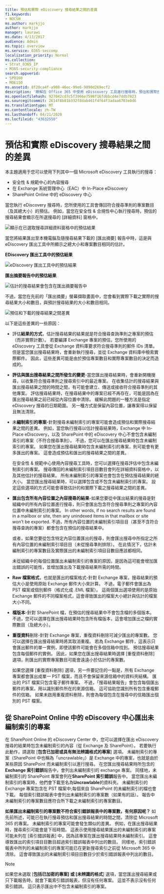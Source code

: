 ```yaml
---
title: 預估和實際 eDiscovery 搜尋結果之間的差異
f1.keywords:
- NOCSH
ms.author: markjjo
author: markjjo
manager: laurawi
ms.date: 4/13/2017
audience: Admin
ms.topic: overview
ms.service: O365-seccomp
localization_priority: Normal
ms.collection:
- Strat_O365_IP
- M365-security-compliance
search.appverid:
- SPO160
- MOE150
ms.assetid: 8f20ca4f-a908-46ec-99e6-9890d269ecf2
description: '瞭解在 Office 365 中使用 eDiscovery 工具進行搜尋時，預估和實際搜尋結果可能會有所不同的原因。 '
ms.openlocfilehash: 927042cd7c5f3966e7598f16fdbbcd4e7ddb7923
ms.sourcegitcommit: 2614f8b81b332f8dab461f4f64f3adaa6703e0d6
ms.translationtype: MT
ms.contentlocale: zh-TW
ms.lasthandoff: 04/21/2020
ms.locfileid: "43632550"
---
```

# <a name="differences-between-estimated-and-actual-ediscovery-search-results"></a>預估和實際 eDiscovery 搜尋結果之間的差異

本主題適用于您可以使用下列其中一個 Microsoft eDiscovery 工具執行的搜尋： 

- 安全性 & 規範中心的內容搜尋  <br/>  
- 在 Exchange 系統管理中心（EAC）中 In-Place eDiscovery  <br/>  
- SharePoint Online 中的 eDiscovery 中心  <br/> 
   
當您執行 eDiscovery 搜尋時，您所使用的工具會傳回符合搜尋準則的專案數目（及其總大小）的預估。 例如，當您在安全性 & 合規性中心執行搜尋時，預估的搜尋結果會顯示在所選搜尋的 [詳細資料] 窗格中。
  
![顯示在已選取搜尋詳細資料窗格中的預估結果](../media/74e4ce83-40be-41a9-b60f-5ad447e79fe4.png)
  
當您將結果匯出至本機電腦及隨搜尋結果下載的 [匯出摘要] 報告中時，這是與 eDiscovery 匯出工具中所顯示之總大小和專案數目相同的估計。
  
**EDiscovery 匯出工具中的預估結果**

![eDiscovery 匯出工具中的預估結果](../media/d34312a5-0ee6-49aa-9460-7ea0015a6e66.png)
  
**匯出摘要報告中的預估結果**

![估計的搜尋結果會包含在匯出摘要報告中](../media/44b579da-86c2-4f33-81b5-84d604003eda.png)
  
不過，當您在先前的「匯出摘要」螢幕擷取畫面中，您會看到實際下載之實際的搜尋結果大小和數目，與預計搜尋結果的大小和數目相同。 
  
![預估和下載的搜尋結果之間差異](../media/84aef318-230f-430d-9d9e-02f21342d364.png)
  
以下是這些差異的一些原因：
  
- 評估**結果的方式**，估計搜尋結果的結果就是符合搜尋查詢準則之專案的預估（而非實際計數）。 若要編譯 Exchange 專案的預估，您所使用的 eDiscovery 工具會從 Exchange 資料庫要求符合搜尋準則的郵件 IDs 清單。 但是當您匯出搜尋結果時，會重新執行搜尋，並從 Exchange 資料庫中檢索實際郵件。 因此，這些差異可能是由於預估專案數目和實際專案數目的決定而造成的。 
    
- **評估與匯出搜尋結果之間所發生的變更**-當您匯出搜尋結果時，會重新開機搜尋，以收集符合搜尋準則之搜尋索引中的最近專案。 在收集估計的搜尋結果與匯出搜尋結果之間的時間之間，有可能會建立、傳送或接收符合搜尋準則的其他專案。 評估搜尋結果時，在搜尋結果中的專案已經不再存在，可能是因為在匯出搜尋結果之前已經從內容位置中清除。 緩解此問題的一種方法是指定 eDiscovery 搜尋的日期範圍。 另一種方式是保留內容位置，讓專案得以保留且無法清除。 
    
- 未**編制索引的專案**-針對搜尋未編制索引的專案可能會造成預估和實際搜尋結果之間的差異。 例如，當您執行搜尋以估計搜尋結果時，Exchange 中 In-Place eDiscovery，以及 SharePoint 中的 eDiscovery 中心不會包含未編制索引的專案（不符合搜尋準則）。 不過，您可以在匯出搜尋結果時包含未編制索引的專案。 如果您在匯出搜尋結果時包含未編制索引的專案，則可能會有更多匯出的專案。 這會造成預估和匯出的搜尋結果之間的差異。 
    
    在安全性 & 規範中心使用內容搜尋工具時，您可以選擇在搜尋評估中包含未編制索引的專案。 搜尋傳回的未編制索引項目目數目會列在詳細資料窗格中，以及其他估計的搜尋結果。 所有未編制索引的專案也會包含在預估搜尋結果的總大小。 當您匯出搜尋結果時，可以選擇包含或不包含未編制索引的專案。 設定這些選項的方式可能會導致估計的和實際下載之搜尋結果之間的差異。 
    
- **匯出包含所有內容位置之內容搜尋的結果**-如果您要從中匯出結果的搜尋是對組織中的所有內容位置進行搜尋，則只會匯出包含符合搜尋準則之專案的內容位置中未編制索引的專案。 In other words, if no search results are found in a mailbox or site, then any unindexed items in that mailbox or site won't be exported. 不過，所有內容位置的未編制索引項目目（甚至不含符合搜尋查詢的專案）都會包含在預估的搜尋結果中。 
    
    或者，如果您要從包含特定內容位置匯出的搜尋，則會匯出搜尋中所指定之所有內容位置的未編制索引項目目（未從搜尋準則排除）。 在此情況下，估計未編制索引的專案數目及實際匯出的未編制索引項目目數目應該都相同。
    
    未從組織中的每個位置匯出未編制索引的專案的原因，是因為這可能會增加匯出錯誤的可能性，並增加匯出及下載搜尋結果所需的時間。
    
- **Raw 檔案格式**，也就是匯出的檔案格式-針對 Exchange 專案，搜尋結果的預估大小是使用原始 Exchange 郵件大小來計算。 不過，電子郵件會匯出為 PST 檔案或個別郵件（格式化成 .EML 檔案）。 這兩個匯出選項使用的是原始 Exchange 郵件的不同檔案格式，這會導致匯出的檔案大小總計與估計的檔案大小不同。 
    
- **檔版本**-針對 SharePoint 檔，在預估的搜尋結果中不會包含檔的多個版本。 不過，您可以選擇在匯出搜尋結果時包含所有檔版本，這會增加匯出之檔的實際數目（及總大小）。 
    
- **重復資料**刪除-針對 Exchange 專案，重復資料刪除可減少匯出的專案數。 您可以選擇在匯出搜尋結果時將其取消重複。 若為 Exchange 郵件，這表示只會匯出郵件的單一實例，即使該郵件可能會在多個信箱中找到。 預估搜尋結果包含每個郵件的實例。 因此，如果您在匯出搜尋結果時選擇 [重復資料刪除] 選項，則匯出的實際專案數目可能會遠遠小於估計的專案數。 
    
    如果您選擇 [重復資料刪除] 選項，另一件要記住的一點是，所有 Exchange 專案都會匯出成單一 PST 檔案，而且不會保留來源信箱中的資料夾結構。 匯出的 PST 檔案只包含電子郵件專案。 不過，「搜尋結果報告」會包含每個匯出郵件的專案，用以識別郵件所在的來源信箱。 這可協助您識別所有包含重複郵件的信箱。 如果未啟用重複資料刪除，則會為每個包含在搜尋中的信箱匯出個別的 PST 檔案。 
    
## <a name="exporting-unindexed-items-from-the-ediscovery-center-in-sharepoint-online"></a>從 SharePoint Online 中的 eDiscovery 中心匯出未編制索引的專案

在 SharePoint Online 的 eDiscovery Center 中，您可以選擇在匯出 eDiscovery 搜尋的結果時包含未編制索引的內容（從 Exchange 及 SharePoint）。 若要執行此動作，請選取 [**包含已加密或具有無法辨識格式的專案**] 選項。 未編制索引的專案（SharePoint 中也稱為「uncrawlable」）是 Exchange 中的專案，也就是由於某些原因 SharePoint 而未編制索引以進行搜尋。 在您匯出搜尋結果時所包含的**Exchange 索引錯誤**報告中，會列出未編制索引的 exchange 專案。 同樣地，未編制索引的 SharePoint 專案會列在**SharePoint 索引錯誤**報告中。 當您匯出未編制索引的專案時，他們會下載至名為**Uncrawlable**的資料夾。 未編制索引的 Exchange 專案包含在 PST 檔案中;每個來自 SharePoint 的未編制索引的檔也會下載。 每個索引錯誤報表中會列出未編制索引的專案數（如果有的話）。 報告中未編制索引的專案數目應符合所下載之未編制索引的專案數目。 
  
 **如果匯出未編制索引的專案數不符合索引錯誤報表中的專案數，有何原因呢？** 如先前所述，可能已在執行搜尋預估和匯出搜尋結果的時間之間，清除從 Microsoft 365 的專案。 未編制索引的專案可能會發生類似的差異。 例如，在匯出搜尋結果時，搜尋索引可能會是下班時間。 這表示使用搜尋結果匯出的未編制索引的專案可能未列在 [索引錯誤報表] 中，因為該專案在匯出搜尋結果時未編制索引。 這會導致匯出的索引項目目數目超過索引錯誤報表中列出的數目。 同樣地，索引錯誤報表中所列的未編制索引的專案可能已在更新搜尋索引之前從 Microsoft 365 中清除。 這會導致匯出的未編制索引項目目數目少於索引錯誤報表中列出的數目。 
  
> [!NOTE]
> 如果您未選取 [**包括已加密的專案] 或 [未辨識的格式**] 選項，當您匯出搜尋結果或只下載報告時，就會下載索引錯誤報表，但沒有任何專案。 這並不表示沒有任何索引錯誤。 這只表示匯出中不包含未編制索引的專案。 
  


